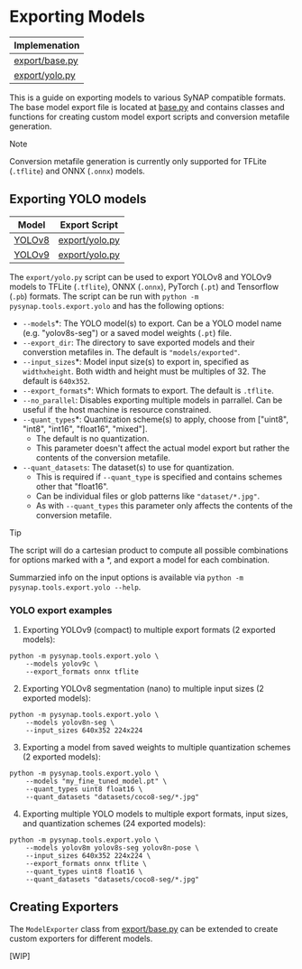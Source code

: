 # Exporting Models

| Implemenation |
|---------------|
| [export/base.py](../export/base.py) |
| [export/yolo.py](../export/yolo.py) |

This is a guide on exporting models to various SyNAP compatible formats.
The base model export file is located at [base.py](../export/base.py) and contains classes and functions for creating custom model export scripts and conversion metafile generation.

> [!NOTE]
> Conversion metafile generation is currently only supported for TFLite (`.tflite`) and ONNX (`.onnx`) models.

## Exporting YOLO models
| Model | Export Script |
|-------|---------------|
| [YOLOv8](https://docs.ultralytics.com/models/yolov8/) | [export/yolo.py](../export/yolo.py) |
| [YOLOv9](https://docs.ultralytics.com/models/yolov9/) | [export/yolo.py](../export/yolo.py) |

The `export/yolo.py` script can be used to export YOLOv8 and YOLOv9 models to TFLite (`.tflite`), ONNX (`.onnx`), PyTorch (`.pt`) and Tensorflow (`.pb`) formats. The script can be run with `python -m pysynap.tools.export.yolo` and has the following options:
- `--models`*: The YOLO model(s) to export. Can be a YOLO model name (e.g. "yolov8s-seg") or a saved model weights (`.pt`) file.
- `--export_dir`: The directory to save exported models and their converstion metafiles in. The default is `"models/exported"`.
- `--input_sizes`*: Model input size(s) to export in, specified as `widthxheight`. Both width and height must be multiples of 32. The default is `640x352`.
- `--export_formats`*: Which formats to export. The default is `.tflite`.
- `--no_parallel`: Disables exporting multiple models in parrallel. Can be useful if the host machine is resource constrained.
- `--quant_types`*: Quantization scheme(s) to apply, choose from ["uint8", "int8", "int16", "float16", "mixed"].
  - The default is no quantization.
  - This parameter doesn't affect the actual model export but rather the contents of the conversion metafile.
- `--quant_datasets`: The dataset(s) to use for quantization.
  - This is required if `--quant_type` is specified and contains schemes other that "float16".
  - Can be individual files or glob patterns like `"dataset/*.jpg"`.
  - As with `--quant_types` this parameter only affects the contents of the conversion metafile.

> [!TIP]
> The script will do a cartesian product to compute all possible combinations for options marked with a *, and export a model for each combination.

Summarzied info on the input options is available via `python -m pysynap.tools.export.yolo --help`.

### YOLO export examples
1. Exporting YOLOv9 (compact) to multiple export formats (2 exported models):
```
python -m pysynap.tools.export.yolo \
    --models yolov9c \
    --export_formats onnx tflite
```
2. Exporting YOLOv8 segmentation (nano) to multiple input sizes (2 exported models):
```
python -m pysynap.tools.export.yolo \
    --models yolov8n-seg \
    --input_sizes 640x352 224x224
```
3. Exporting a model from saved weights to multiple quantization schemes (2 exported models):
```
python -m pysynap.tools.export.yolo \
    --models "my_fine_tuned_model.pt" \
    --quant_types uint8 float16 \
    --quant_datasets "datasets/coco8-seg/*.jpg"
```
4. Exporting multiple YOLO models to multiple export formats, input sizes, and quantization schemes (24 exported models):
```
python -m pysynap.tools.export.yolo \
    --models yolov8m yolov8s-seg yolov8n-pose \
    --input_sizes 640x352 224x224 \
    --export_formats onnx tflite \
    --quant_types uint8 float16 \
    --quant_datasets "datasets/coco8-seg/*.jpg"
```

## Creating Exporters
The `ModelExporter` class from [export/base.py](../export/base.py) can be extended to create custom exporters for different models.

[WIP]
